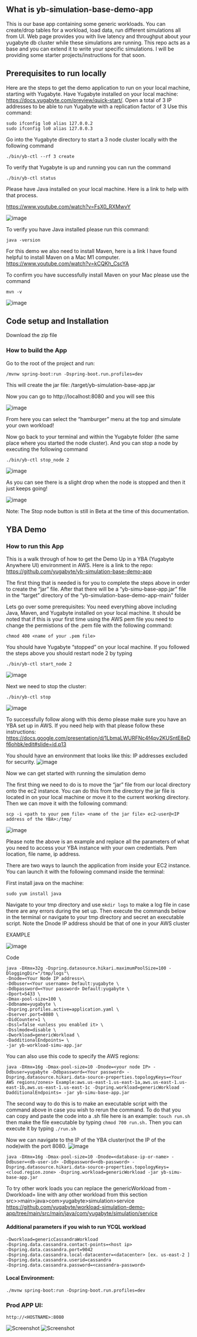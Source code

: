 ## What is yb-simulation-base-demo-app
This is our base app containing some generic workloads. You can create/drop tables for a workload, load data, run different simulations all from UI. Web page provides you with live latency and throughput about your yugabyte db cluster while these simulations are running. This repo acts as a base and you can extend it to write your specific simulations. I will be providing some starter projects/instructions for that soon. 

## Prerequisites to run locally
Here are the steps to get the demo application to run on your local machine, starting with Yugabyte.
Have Yugabyte installed on your local machine: https://docs.yugabyte.com/preview/quick-start/.
Open a total of 3 IP addresses to be able to run Yugabyte with a replication factor of 3
Use this command:
```
sudo ifconfig lo0 alias 127.0.0.2
sudo ifconfig lo0 alias 127.0.0.3
```
Go into the Yugabyte directory to start a 3 node cluster locally with the following command 
```
./bin/yb-ctl --rf 3 create 
```
To verify that Yugabyte is up and running you can run the command
```
./bin/yb-ctl status
```
Please have Java installed on your local machine. Here is a link to help with that process. 

https://www.youtube.com/watch?v=FsX0_RXMwvY


![image](https://user-images.githubusercontent.com/78859174/192043252-88b9578d-7e79-49cd-bae6-486c8df1bf0c.png)

To verify you have Java installed please run this command:
```
java -version
```
For this demo we also need to install Maven, here is a link I have found helpful to install Maven on a Mac M1 computer.
https://www.youtube.com/watch?v=kCQKh_CscYA

To confirm you have successfully install Maven on your Mac please use the command
```
mvn -v
```
![image](https://user-images.githubusercontent.com/78859174/192044014-ff113c98-24db-4b5a-aa0e-e12373f72cf6.png)


## Code setup and Installation
Download the zip file

### How to build the App
Go to the root of the project and run:
```
/mvnw spring-boot:run -Dspring-boot.run.profiles=dev
```
This will create the jar file: <yb-simulation-base-demo-app>/target/yb-simulation-base-app.jar

Now you can go to http://localhost:8080 and you will see this

![image](https://user-images.githubusercontent.com/78859174/192045736-8cbb6ae0-9bd5-4fc6-ae0d-c2830192b669.png)

From here you can select the “hamburger” menu at the top and simulate your own workload!

Now go back to your terminal and within the Yugabyte folder (the same place where you started the node cluster). And you can stop a node by executing the following command 
```
./bin/yb-ctl stop_node 2
```
![image](https://user-images.githubusercontent.com/78859174/192045896-003b5a72-d97c-4521-96a5-0f0e8cb63c93.png)

As you can see there is a slight drop when the node is stopped and then it just keeps going!
  
![image](https://user-images.githubusercontent.com/78859174/192046016-54f475fb-9237-41bc-a85a-5ea8036409ea.png)

Note: The Stop node button is still in Beta at the time of this documentation. 
  

## YBA Demo
### How to run this App
This is a walk through of how to get the Demo Up in a YBA (Yugabyte Anywhere UI) environment in AWS. Here is a link to the repo: https://github.com/yugabyte/yb-simulation-base-demo-app

The first thing that is needed is for you to complete the steps above in order to create the “jar” file. After that there will be a “yb-simu-base-app.jar” file in the “target” directory of the “yb-simulation-base-demo-app-main” folder 

Lets go over some prerequisites: You need everything above including Java, Maven, and Yugabyte installed on your local machine. It should be noted that if this is your first time using the AWS pem file you need to change the permistions of the .pem file with the following command:
  
```
chmod 400 <name of your .pem file>
```

You should have Yugabyte “stopped” on your local machine. If you followed the steps above you should restart node 2 by typing 
```
./bin/yb-ctl start_node 2
```
![image](https://user-images.githubusercontent.com/78859174/192046522-6ca91219-e137-456f-b6cf-ba800fc11a61.png)

  
Next we need to stop the cluster: 
```
./bin/yb-ctl stop
```
![image](https://user-images.githubusercontent.com/78859174/192046645-8d7926a8-4304-4ff2-9b49-605400d3ae45.png)
 
To successfully follow along with this demo please make sure you have an YBA set up in AWS. If you need help with that please follow these instructions: 
https://docs.google.com/presentation/d/1LbmaLWURFNc4f4pv2KUSntE8eDf6ohbk/edit#slide=id.p13

You should have an environment that looks like this: IP addresses excluded for security.
![image](https://user-images.githubusercontent.com/78859174/192046695-1c4ff20a-b4dd-4cbf-bacd-db432680b706.png)

Now we can get started with running the simulation demo

The first thing we need to do is to move the “jar” file from our local directory onto the ec2 instance. You can do this from the directory the jar file is located in on your local machine or move it to the current working directory. Then we can move it with the following command: 
```
scp -i <path to your pem file> <name of the jar file> ec2-user@<IP address of the YBA>:/tmp/
```
![image](https://user-images.githubusercontent.com/78859174/192046830-32107334-f447-4521-8c1f-3f1b1492e8cf.png)

Please note the above is an example and replace all the parameters of what you need to access your YBA instance with your own credentials. Pem location, file name, ip address.

There are two ways to launch the application from inside your EC2 instance. You can launch it with the following command inside the terminal:
  
First install java on the machine: 
```
sudo yum install java
```
Navigate to your tmp directory and use ```mkdir logs``` to make a log file in case there are any errors during the set up. 
Then execute the commands below in the terminal or navigate to your tmp directory and secret an executable script. Note the Dnode IP address should be that of one in your AWS cluster

 
EXAMPLE  
  
![image](https://user-images.githubusercontent.com/78859174/192047573-ce34a4ca-7e0d-4918-b8dd-14fec9b309a3.png)
  
 Code
 ```
 java -DXmx=32g -Dspring.datasource.hikari.maximumPoolSize=100 -DloggingDir="/tmp/logs"\
-Dnode=<Your Node IP address>\
-Ddbuser=<Your username> Default:yugabyte \
-Ddbpassword=<Your password> Default:yugabyte \
-Dport=5433 \
-Dmax-pool-size=100 \
-Ddbname=yugabyte \
-Dspring.profiles.active=application.yaml \
-Dserver.port=8080 \
-DidCounter=1 \
-Dssl=false <unless you enabled it> \
-Dsslmode=disable \
-Dworkload=genericWorkload \
-DadditionalEndpoints= \
-jar yb-workload-simu-app.jar
 ```
You can also use this code to specify the AWS regions:
```  
java -DXmx=16g -Dmax-pool-size=10 -Dnode=<your node IP> -Ddbuser=yugabyte -Ddbpassword=<Your password> -Dspring.datasource.hikari.data-source-properties.topologyKeys=<Your AWS regions/zones> Example:aws.us-east-1.us-east-1a,aws.us-east-1.us-east-1b,aws.us-east-1.us-east-1c -Dspring.workload=genericWorkload -DadditionalEndpoints= -jar yb-simu-base-app.jar
```
  
The second way to do this is to make an executable script with the command above in case you wish to rerun the command. To do that you can copy and paste the code into a .sh file here is an example: ```touch run.sh``` then make the file executable by typing ```chmod 700 run.sh.``` Then you can execute it by typing ```./run.sh```

Now we can navigate to the IP of the YBA cluster(not the IP of the node)with the port 8080.
![image](https://user-images.githubusercontent.com/78859174/192047682-7bfaba93-9164-49e1-a205-2eb5bab2a50f.png)


  
  
  
  
  
  ```
java -DXmx=16g -Dmax-pool-size=10 -Dnode=<database-ip-or-name> -Ddbuser=<db-user-id> -Ddbpassword=<db-password> -Dspring.datasource.hikari.data-source-properties.topologyKeys=<cloud.region.zone> -Dspring.workload=genericWorkload -jar yb-simu-base-app.jar
```
  
To try other work loads you can replace the genericWorkload from -Dworkload= line with any other workload from this section src>>main>java>com>yugabyte>simulation>service https://github.com/yugabyte/workload-simulation-demo-app/tree/main/src/main/java/com/yugabyte/simulation/service

#### Additional parameters if you wish to run YCQL workload
```
-Dworkload=genericCassandraWorkload
-Dspring.data.cassandra.contact-points=<host ip> 
-Dspring.data.cassandra.port=9042 
-Dspring.data.cassandra.local-datacenter=<datacenter> [ex. us-east-2 ]
-Dspring.data.cassandra.userid=cassandra 
-Dspring.data.cassandra.password=<cassandra-password>
```

#### Local Environment: 
```
./mvnw spring-boot:run -Dspring-boot.run.profiles=dev
```

### Prod APP UI: 
```
http://<HOSTNAME>:8080
```
![Screenshot](docs/image1.png)
![Screenshot](docs/image2.png)
